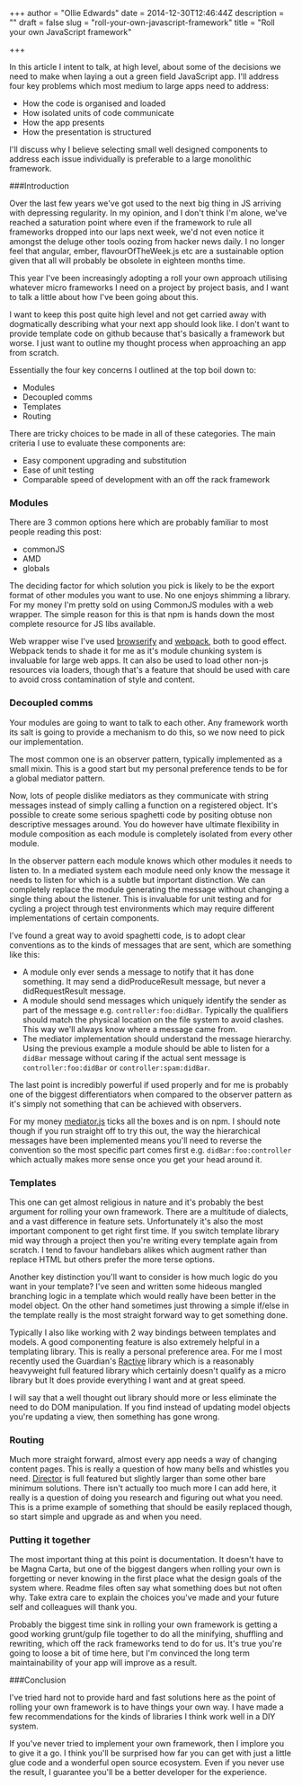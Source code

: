 +++
author = "Ollie Edwards"
date = 2014-12-30T12:46:44Z
description = ""
draft = false
slug = "roll-your-own-javascript-framework"
title = "Roll your own JavaScript framework"

+++

In this article I intent to talk, at high level, about some of the decisions we need to make when laying a out a green field JavaScript app. I'll address four key problems which most medium to large apps need to address:

* How the code is organised and loaded
* How isolated units of code communicate
* How the app presents
* How the presentation is structured

I'll discuss why I believe selecting small well designed components to address each issue individually is preferable to a large monolithic framework.

###Introduction 

Over the last few years we've got used to the next big thing in JS arriving with depressing regularity. In my opinion, and I don't think I'm alone, we've reached a saturation point where even if the framework to rule all frameworks dropped into our laps next week, we'd not even notice it amongst the deluge other tools oozing from hacker news daily. I no longer feel that angular, ember, flavourOfTheWeek.js etc are a sustainable option given that all will probably be obsolete in eighteen months time.

This year I've been increasingly adopting a roll your own approach utilising whatever micro frameworks I need on a project by project basis, and I want to talk a little about how I've been going about this.

I want to keep this post quite high level and not get carried away with dogmatically describing what your next app should look like. I don't want to provide template code on github because that's basically a framework but worse. I just want to outline my thought process when approaching an app from scratch. 

Essentially the four key concerns I outlined at the top boil down to:

* Modules
* Decoupled comms
* Templates
* Routing

There are tricky choices to be made in all of these categories. The main criteria I use to evaluate these components are:

* Easy component upgrading and substitution
* Ease of unit testing
* Comparable speed of development with an off the rack framework

### Modules

There are 3 common options here which are probably familiar to most people reading this post:

* commonJS
* AMD
* globals

The deciding factor for which solution you pick is likely to be the export format of other modules you want to use. No one enjoys shimming a library. For my money I'm pretty sold on using CommonJS modules with a web wrapper. The simple reason for this is that npm is hands down the most complete resource for JS libs available.

Web wrapper wise I've used [browserify](http://browserify.org/) and [webpack](http://webpack.github.io/), both to good effect. Webpack tends to shade it for me as it's module chunking system is invaluable for large web apps. It can also be used to load other non-js resources via loaders, though that's a feature that should be used with care to avoid cross contamination of style and content.

### Decoupled comms

Your modules are going to want to talk to each other. Any framework worth its salt is going to provide a mechanism to do this, so we now need to pick our implementation. 

The most common one is an observer pattern, typically implemented as a small mixin. This is a good start but my personal preference tends to be for a global mediator pattern.

Now, lots of people dislike mediators as they communicate with string messages instead of simply calling a function on a registered object. It's possible to create some serious spaghetti code by positing obtuse non descriptive messages around. You do however have ultimate flexibility in module composition as each module is completely isolated from every other module. 

In the observer pattern each module knows which other modules it needs to listen to. In a mediated system each module need only know the message it needs to listen for which is a subtle but important distinction. We can completely replace the module generating the message without changing a single thing about the listener. This is invaluable for unit testing and for cycling a project through test environments which may require different implementations of certain components.

I've found a great way to avoid spaghetti code, is to adopt clear conventions as to the kinds of messages that are sent, which are something like this:

* A module only ever sends a message to notify that it has done something. It may send a didProduceResult message, but never a didRequestResult message.
* A module should send messages which uniquely identify the sender as part of the message e.g. `controller:foo:didBar`. Typically the qualifiers should match the physical location on the file system to avoid clashes. This way we'll always know where a message came from.
* The mediator implementation should understand the message hierarchy. Using the previous example a module should be able to listen for a `didBar` message without caring if the actual sent message is `controller:foo:didBar` or `controller:spam:didBar`.

The last point is incredibly powerful if used properly and for me is probably one of the biggest differentiators when compared to the observer pattern as it's simply not something that can be achieved with observers.

For my money [mediator.js](http://thejacklawson.com/Mediator.js/) ticks all the boxes and is on npm. I should note though if you run straight off to try this out, the way the hierarchical messages have been implemented means you'll need to reverse the convention so the most specific part comes first e.g. `didBar:foo:controller` which actually makes more sense once you get your head around it.

### Templates

This one can get almost religious in nature and it's probably the best argument for rolling your own framework. There are a multitude of dialects, and a vast difference in feature sets. Unfortunately it's also the most important component to get right first time. If you switch template library mid way through a project then you're writing every template again from scratch. I tend to favour handlebars alikes which augment rather than replace HTML but others prefer the more terse options.

Another key distinction you'll want to consider is how much logic do you want in your template? I've seen and written some hideous mangled branching logic in a template which would really have been better in the model object. On the other hand sometimes just throwing a simple if/else in the template really is the most straight forward way to get something done.

Typically I also like working with 2 way bindings between templates and models. A good componenting feature is also extremely helpful in a templating library. This is really a personal preference area. For me I most recently used the Guardian's [Ractive](http://www.ractivejs.org/) library which is a reasonably heavyweight full featured library which certainly doesn't qualify as a micro library but It does provide everything I want and at great speed.

I will say that a well thought out library should more or less eliminate the need to do DOM manipulation. If you find instead of updating model objects you're updating a view, then something has gone wrong.

### Routing

Much more straight forward, almost every app needs a way of changing content pages. This is really a question of how many bells and whistles you need. [Director](http://www.javascriptoo.com/Director) is full featured but slightly larger than some other bare minimum solutions. There isn't actually too much more I can add here, it really is a question of doing you research and figuring out what you need. This is a prime example of something that should be easily replaced though, so start simple and upgrade as and when you need.

### Putting it together

The most important thing at this point is documentation. It doesn't have to be Magna Carta, but one of the biggest dangers when rolling your own is forgetting or never knowing in the first place what the design goals of the system where. Readme files often say what something does but not often why. Take extra care to explain the choices you've made and your future self and colleagues will thank you.

Probably the biggest time sink in rolling your own framework is getting a good working grunt/gulp file together to do all the minifying, shuffling and rewriting, which off the rack frameworks tend to do for us. It's true you're going to loose a bit of time here, but I'm convinced the long term maintainability of your app will improve as a result.

###Conclusion

I've tried hard not to provide hard and fast solutions here as the point of rolling your own framework is to have things your own way. I have made a few recommendations for the kinds of libraries I think work well in a DIY system. 

If you've never tried to implement your own framework, then I implore you to give it a go. I think you'll be surprised how far you can get with just a little glue code and a wonderful open source ecosystem. Even if you never use the result, I guarantee you'll be a better developer for the experience.  




 

